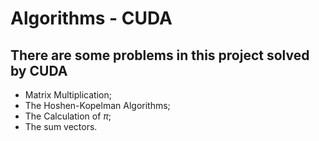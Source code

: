 # Algorithms - CUDA

## There are some problems in this project solved by CUDA

* Matrix Multiplication;
* The Hoshen-Kopelman Algorithms;
* The Calculation of $\pi$;
* The sum vectors.

